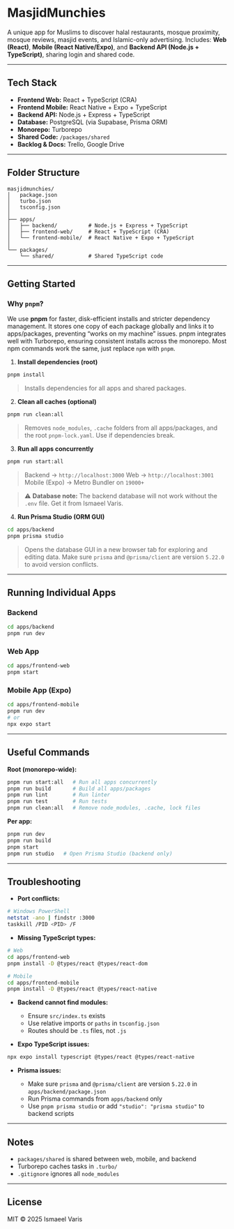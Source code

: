 # MasjidMunchies

A unique app for Muslims to discover halal restaurants, mosque proximity, mosque reviews, masjid events, and Islamic-only advertising. Includes: **Web (React)**, **Mobile (React Native/Expo)**, and **Backend API (Node.js + TypeScript)**, sharing login and shared code.

---

## Tech Stack

* **Frontend Web:** React + TypeScript (CRA)
* **Frontend Mobile:** React Native + Expo + TypeScript
* **Backend API:** Node.js + Express + TypeScript
* **Database:** PostgreSQL (via Supabase, Prisma ORM)
* **Monorepo:** Turborepo
* **Shared Code:** `/packages/shared`
* **Backlog & Docs:** Trello, Google Drive

---

## Folder Structure

```
masjidmunchies/
│   package.json
│   turbo.json
│   tsconfig.json
│
├── apps/
│   ├── backend/          # Node.js + Express + TypeScript
│   ├── frontend-web/     # React + TypeScript (CRA)
│   └── frontend-mobile/  # React Native + Expo + TypeScript
│
└── packages/
    └── shared/           # Shared TypeScript code
```

---

## Getting Started

### Why `pnpm`?

We use **pnpm** for faster, disk-efficient installs and stricter dependency management. It stores one copy of each package globally and links it to apps/packages, preventing “works on my machine” issues. pnpm integrates well with Turborepo, ensuring consistent installs across the monorepo. Most npm commands work the same, just replace `npm` with `pnpm`.


1. **Install dependencies (root)**

```bash
pnpm install
```

> Installs dependencies for all apps and shared packages.

2. **Clean all caches (optional)**

```bash
pnpm run clean:all
```

> Removes `node_modules`, `.cache` folders from all apps/packages, and the root `pnpm-lock.yaml`. Use if dependencies break.

3. **Run all apps concurrently**

```bash
pnpm run start:all
```

> Backend → `http://localhost:3000`
> Web → `http://localhost:3001`
> Mobile (Expo) → Metro Bundler on `19000+`

> ⚠️ **Database note:** The backend database will not work without the `.env` file. Get it from Ismaeel Varis.

4. **Run Prisma Studio (ORM GUI)**

```bash
cd apps/backend
pnpm prisma studio
```

> Opens the database GUI in a new browser tab for exploring and editing data.
> Make sure `prisma` and `@prisma/client` are version `5.22.0` to avoid version conflicts.

---

## Running Individual Apps

### Backend

```bash
cd apps/backend
pnpm run dev
```

### Web App

```bash
cd apps/frontend-web
pnpm start
```

### Mobile App (Expo)

```bash
cd apps/frontend-mobile
pnpm run dev
# or
npx expo start
```

---

## Useful Commands

**Root (monorepo-wide):**

```bash
pnpm run start:all   # Run all apps concurrently
pnpm run build       # Build all apps/packages
pnpm run lint        # Run linter
pnpm run test        # Run tests
pnpm run clean:all   # Remove node_modules, .cache, lock files
```

**Per app:**

```bash
pnpm run dev
pnpm run build
pnpm start
pnpm run studio   # Open Prisma Studio (backend only)
```

---

## Troubleshooting

* **Port conflicts:**

```bash
# Windows PowerShell
netstat -ano | findstr :3000
taskkill /PID <PID> /F
```

* **Missing TypeScript types:**

```bash
# Web
cd apps/frontend-web
pnpm install -D @types/react @types/react-dom

# Mobile
cd apps/frontend-mobile
pnpm install -D @types/react @types/react-native
```

* **Backend cannot find modules:**

  * Ensure `src/index.ts` exists
  * Use relative imports or `paths` in `tsconfig.json`
  * Routes should be `.ts` files, not `.js`

* **Expo TypeScript issues:**

```bash
npx expo install typescript @types/react @types/react-native
```

* **Prisma issues:**

  * Make sure `prisma` and `@prisma/client` are version `5.22.0` in `apps/backend/package.json`
  * Run Prisma commands from `apps/backend` only
  * Use `pnpm prisma studio` or add `"studio": "prisma studio"` to backend scripts

---

## Notes

* `packages/shared` is shared between web, mobile, and backend
* Turborepo caches tasks in `.turbo/`
* `.gitignore` ignores all `node_modules`

---

## License

MIT © 2025 Ismaeel Varis
